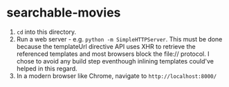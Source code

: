# searchable-movies

1. `cd` into this directory.
2. Run a web server  - e.g. `python -m SimpleHTTPServer`. This must be done because the templateUrl directive API uses XHR to retrieve the referenced templates and most browsers block the file:// protocol. I chose to avoid any build step eventhough inlining templates could've helped in this regard.
3. In a modern browser like Chrome, navigate to `http://localhost:8000/`

